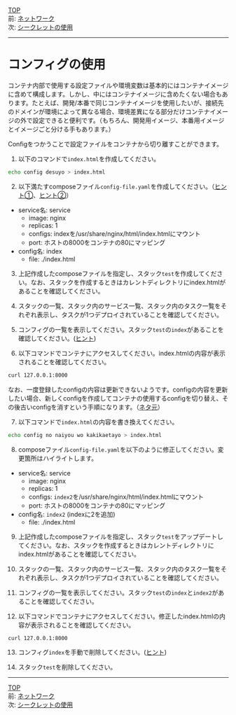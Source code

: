 [TOP](../README.md)   
前: [ネットワーク](./swarm-network.md)  
次: [シークレットの使用](./swarm-secret.md)  

---

# コンフィグの使用

コンテナ内部で使用する設定ファイルや環境変数は基本的にはコンテナイメージに含めて構成します。しかし、中にはコンテナイメージに含めたくない場合もあります。たとえば、開発/本番で同じコンテナイメージを使用したいが、接続先のドメインが環境によって異なる場合、環境差異になる部分だけコンテナイメージの外で設定できると便利です。（もちろん、開発用イメージ、本番用イメージとイメージごと分ける手もあります。）  

Configをつかうことで設定ファイルをコンテナから切り離すことができます。

1. 以下のコマンドで`index.html`を作成してください。

``` sh
echo config desuyo > index.html
```

2. 以下満たすcomposeファイル`config-file.yaml`を作成してください。（[ヒント①](https://docs.docker.com/compose/compose-file/compose-file-v3/#configs)、[ヒント②](https://docs.docker.com/compose/compose-file/compose-file-v3/#configs-configuration-reference)）

- service名: service
  - image: nginx
  - replicas: 1
  - configs: indexを/usr/share/nginx/html/index.htmlにマウント
  - port: ホストの8000をコンテナの80にマッピング
- config名: index
  - file: ./index.html

3. 上記作成したcomposeファイルを指定し、スタック`test`を作成してください。なお、スタックを作成するときはカレントディレクトリにindex.htmlがあることを確認してください。

4. スタックの一覧、スタック内のサービス一覧、スタック内のタスク一覧をそれぞれ表示し、タスクが1つデプロイされていることを確認してください。

5. コンフィグの一覧を表示してください。スタック`test`の`index`があることを確認してください。([ヒント](https://docs.docker.com/engine/reference/commandline/config_ls/))

6. 以下コマンドでコンテナにアクセスしてください。index.htmlの内容が表示されることを確認してください。

``` sh
curl 127.0.0.1:8000
```

なお、一度登録したconfigの内容は更新できないようです。configの内容を更新したい場合、新しくconfigを作成してコンテナの使用するconfigを切り替え、その後古いconfigを消すという手順になります。（[ネタ元](https://docs.docker.com/engine/swarm/configs/#example-rotate-a-config)）

7. 以下コマンドで`index.html`の内容を書き換えてください。

``` sh
echo config no naiyou wo kakikaetayo > index.html
```

8. composeファイル`config-file.yaml`を以下のように修正してください。変更箇所はハイライトします。

- service名: service
  - image: nginx
  - replicas: 1
  - configs: `index2`を/usr/share/nginx/html/index.htmlにマウント
  - port: ホストの8000をコンテナの80にマッピング
- config名: `index2` (indexに2を追加)
  - file: ./index.html

9. 上記作成したcomposeファイルを指定し、スタック`test`をアップデートしてください。なお、スタックを作成するときはカレントディレクトリにindex.htmlがあることを確認してください。

10. スタックの一覧、スタック内のサービス一覧、スタック内のタスク一覧をそれぞれ表示し、タスクが1つデプロイされていることを確認してください。

11. コンフィグの一覧を表示してください。スタック`test`の`index`と`index2`があることを確認してください。

12. 以下コマンドでコンテナにアクセスしてください。修正したindex.htmlの内容が表示されることを確認してください。

``` sh
curl 127.0.0.1:8000
```

13. コンフィグ`index`を手動で削除してください。([ヒント](https://docs.docker.com/engine/reference/commandline/config_rm/))

14. スタック`test`を削除してください。

---

[TOP](../README.md)   
前: [ネットワーク](./swarm-network.md)  
次: [シークレットの使用](./swarm-secret.md)  